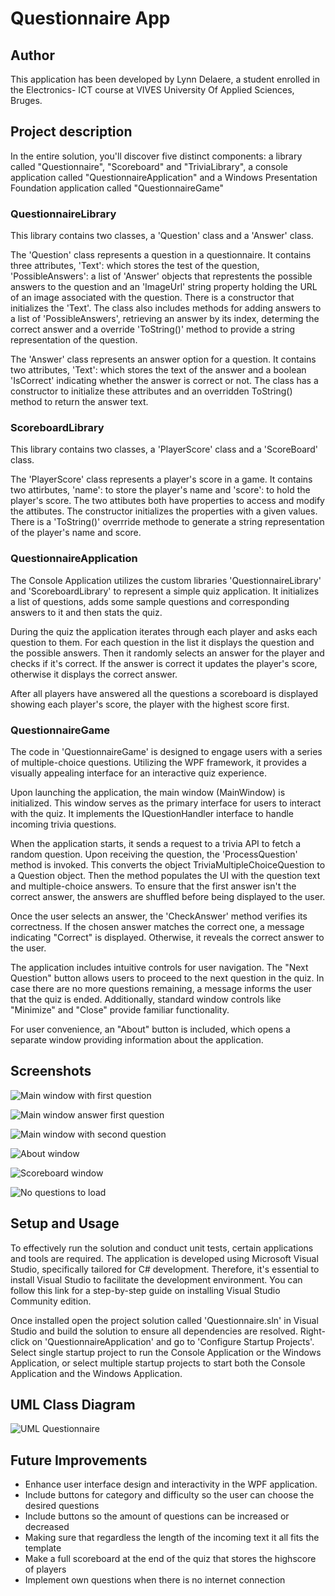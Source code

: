 # Questionnaire App

## Author

This application has been developed by Lynn Delaere, a student enrolled in the Electronics- ICT course at VIVES University Of Applied Sciences, Bruges.

## Project description

In the entire solution, you'll discover five distinct components: a library called "Questionnaire", "Scoreboard" and "TriviaLibrary", a console application called "QuestionnaireApplication" and a Windows Presentation Foundation application called "QuestionnaireGame"

### QuestionnaireLibrary

This library contains two classes, a 'Question' class and a 'Answer' class.

The 'Question' class represents a question in a questionnaire. It contains three attributes,
'Text': which stores the test of the question, 'PossibleAnswers': a list of 'Answer' objects that represtents the possible answers to the question and an 'ImageUrl' string property holding the URL of an image associated with the question.
There is a constructor that initializes the 'Text'. The class also includes methods for adding answers to a list of 'PossibleAnswers', retrieving an answer by its index, determing the correct answer and a override 'ToString()' method to provide a string representation of the question.

The 'Answer' class represents an answer option for a question. It contains two attributes, 'Text': which stores the text of the answer and a boolean 'IsCorrect' indicating whether the answer is correct or not.
 The class has a constructor to initialize these attributes and an  overridden ToString() method to return the answer text.

### ScoreboardLibrary

This library contains two classes, a 'PlayerScore' class and a 'ScoreBoard' class.

The 'PlayerScore' class represents a player's score in a game. It contains two attirbutes, 'name': to store the player's name and 'score': to hold the player's score.
The two attibutes both have properties to access and modify the attibutes.
The constructor initializes the properties with a given values. There is a 'ToString()' overrride methode to generate a string representation of the player's name and score.

### QuestionnaireApplication

The Console Application utilizes the custom libraries 'QuestionnaireLibrary' and 'ScoreboardLibrary' to represent a simple quiz application. It initializes a list of questions, adds some sample questions and corresponding answers to it and then stats the quiz.

During the quiz the application iterates through each player and asks each question to them. For each question in the list it displays the question and the possible answers. Then it randomly selects an answer for the player and checks if it's correct. If the answer is correct it updates the player's score, otherwise it displays the correct answer.

After all players have answered all the questions a scoreboard is displayed showing each player's score, the player with the highest score first.

### QuestionnaireGame

The code in 'QuestionnaireGame' is designed to engage users with a series of multiple-choice questions. Utilizing the WPF framework, it provides a visually appealing interface for an interactive quiz experience.

Upon launching the application, the main window (MainWindow) is initialized. This window serves as the primary interface for users to interact with the quiz. It implements the IQuestionHandler interface to handle incoming trivia questions.

When the application starts, it sends a request to a trivia API to fetch a random question. Upon receiving the question, the 'ProcessQuestion' method is invoked. This converts the object TriviaMultipleChoiceQuestion to a Question object. Then the method populates the UI with the question text and multiple-choice answers. To ensure that the first answer isn't the correct answer, the answers are shuffled before being displayed to the user.

Once the user selects an answer, the 'CheckAnswer' method verifies its correctness. If the chosen answer matches the correct one, a message indicating "Correct" is displayed. Otherwise, it reveals the correct answer to the user.

The application includes intuitive controls for user navigation. The "Next Question" button allows users to proceed to the next question in the quiz. In case there are no more questions remaining, a message informs the user that the quiz is ended. Additionally, standard window controls like "Minimize" and "Close" provide familiar functionality.

For user convenience, an "About" button is included, which opens a separate window providing information about the application.

## Screenshots

![Main window with first question](/Images/FirstQuestion.png "Main window displaying first question")

![Main window answer first question](/Images/FirstQuestionAnswer.png "Main window displaying if answer is correct")

![Main window with second question](/Images/SecondQuestion.png "Main window displaying if answer is correct")

![About window](/Images/AboutWindow.png "About window")

![Scoreboard window](/Images/Scoreboard.png "Scoreboard window")

![No questions to load](/Images/MessageboxNoInternet.png)

## Setup and Usage

To effectively run the solution and conduct unit tests, certain applications and tools are required. The application is developed using Microsoft Visual Studio, specifically tailored for C# development. Therefore, it's essential to install Visual Studio to facilitate the development environment. You can follow this link for a step-by-step guide on installing Visual Studio Community edition.

Once installed open the project solution called 'Questionnaire.sln' in Visual Studio and build the solution to ensure all dependencies are resolved. Right-click on 'QuestionnaireApplication' and go to 'Configure Startup Projects'. Select single startup project to run the Console Application or the Windows Application, or select multiple startup projects to start both the Console Application and the Windows Application.

## UML Class Diagram

![UML Questionnaire](/Images/UMLQuestionnaire.png "UML diagram")

## Future Improvements

* Enhance user interface design and interactivity in the WPF application.
* Include buttons for category and difficulty so the user can choose the desired questions
* Include buttons so the amount of questions can be increased or decreased
* Making sure that regardless the length of the incoming text it all fits the template
* Make a full scoreboard at the end of the quiz that stores the highscore of players
* Implement own questions when there is no internet connection
